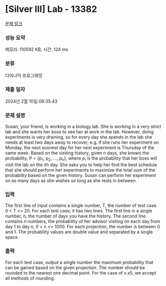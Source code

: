 # [Silver III] Lab - 13382 

[문제 링크](https://www.acmicpc.net/problem/13382) 

### 성능 요약

메모리: 110592 KB, 시간: 124 ms

### 분류

다이나믹 프로그래밍

### 제출 일자

2024년 2월 10일 09:35:43

### 문제 설명

<p>Susan, your friend, is working in a biology lab. She is working in a very strict lab and she wants her boss to see her at work in the lab. However, doing experiments is very draining, so for every day she spends in the lab she needs at least two days away to recover, e.g. if she runs her experiment on Monday, the next soonest day for her next experiment is Thursday of the same week. Based on the visiting history, given n days, she knows the probability, P = {p<sub>1</sub>, p<sub>2</sub>, ..., p<sub>n</sub>}, where p<sub>i</sub> is the probability that her boss will visit the lab on the ith day. She asks you to help her find the best schedule that she should perform her experiments to maximize the total sum of the probability based on the given history. Susan can perform her experiment on as many days as she wishes so long as she rests in between.</p>

<p> </p>

### 입력 

 <p>The first line of input contains a single number, T, the number of test case. 0 < T <= 20. For each test case, it has two lines. The first line is a single number, n, the number of days you have the history. The second line contains n numbers, the probability of her advisor visiting on each day from day 1 to day n, 0 < n <= 1000. For each projection, the number is between 0 and 1. The probability values are double value and separated by a single space.</p>

### 출력 

 <p>For each test case, output a single number the maximum probability that can be gained based on the given projection. The number should be rounded to the nearest one decimal point. For the case of x.x5, we accept all methods of rounding.</p>

